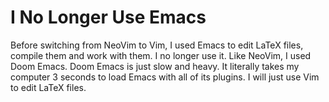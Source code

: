 # I No Longer Use Emacs

Before switching from NeoVim to Vim, I used Emacs to edit LaTeX files, compile them and work with them.
I no longer use it. Like NeoVim, I used Doom Emacs. Doom Emacs is just slow and heavy.
It literally takes my computer 3 seconds to load Emacs with all of its plugins.
I will just use Vim to edit LaTeX files.
